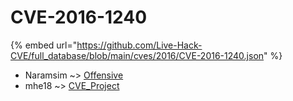 # CVE-2016-1240
{% embed url="https://github.com/Live-Hack-CVE/full_database/blob/main/cves/2016/CVE-2016-1240.json" %}

* Naramsim ~> [Offensive](https://www.alice-snow.ru/2016/database/cve-2016-1240/offensive-naramsim)
* mhe18 ~> [CVE_Project](https://www.alice-snow.ru/2016/database/cve-2016-1240/cve_project-mhe18)
